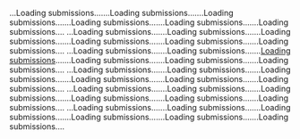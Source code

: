 ...Loading submissions.......Loading submissions.......Loading submissions.......Loading submissions.......Loading submissions.......Loading submissions....
...Loading submissions.......Loading submissions.......Loading submissions.......Loading submissions.......Loading submissions.......Loading submissions....
...Loading submissions.......Loading submissions.......[Loading submissions](first.md).......Loading submissions.......Loading submissions.......Loading submissions....
...Loading submissions.......Loading submissions.......Loading submissions.......Loading submissions.......Loading submissions.......Loading submissions....
...Loading submissions.......Loading submissions.......Loading submissions.......Loading submissions.......Loading submissions.......Loading submissions....
...Loading submissions.......Loading submissions.......Loading submissions.......Loading submissions.......Loading submissions.......Loading submissions....
